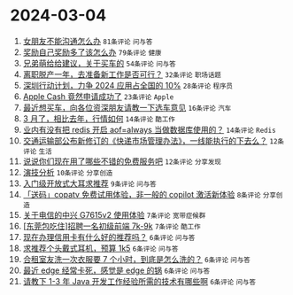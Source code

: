 # 2024-03-04

1. [女朋友不能沟通怎么办](https://www.v2ex.com/t/1020335) `81条评论` `问与答`
1. [奖励自己奖励多了该怎么办](https://www.v2ex.com/t/1020319) `79条评论` `健康`
1. [兄弟萌给给建议，关于买车的](https://www.v2ex.com/t/1020339) `54条评论` `问与答`
1. [离职脱产一年，去准备新工作是否可行？](https://www.v2ex.com/t/1020306) `32条评论` `职场话题`
1. [深圳行动计划，力争 2024 应用占全国的 10%](https://www.v2ex.com/t/1020330) `28条评论` `程序员`
1. [Apple Cash 竟然申请成功了](https://www.v2ex.com/t/1020307) `23条评论` `Apple`
1. [最近想买车，向各位资深朋友请教一下选车意见](https://www.v2ex.com/t/1020324) `16条评论` `汽车`
1. [3 月了，相比去年，行情如何](https://www.v2ex.com/t/1020331) `14条评论` `酷工作`
1. [业内有没有把 redis 开启 aof=always 当做数据库使用的？](https://www.v2ex.com/t/1020312) `14条评论` `Redis`
1. [交通运输部公布新修订的《快递市场管理办法》，一线能执行的下去么？](https://www.v2ex.com/t/1020353) `12条评论` `生活`
1. [说说你们现在用了哪些不错的免费服务吧](https://www.v2ex.com/t/1020338) `12条评论` `分享发现`
1. [演技分析](https://www.v2ex.com/t/1020320) `10条评论` `分享创造`
1. [入门级开放式大耳求推荐](https://www.v2ex.com/t/1020308) `9条评论` `问与答`
1. [「送码」copatv 免费试用体验，非一般的 copilot 激活新体验](https://www.v2ex.com/t/1020354) `8条评论` `分享创造`
1. [关于电信的中兴 G7615v2 使用体验](https://www.v2ex.com/t/1020358) `7条评论` `宽带症候群`
1. [[东莞包吃住]招聘一名初级前端 7k-9k](https://www.v2ex.com/t/1020325) `7条评论` `酷工作`
1. [现在办理信用卡有什么好的推荐吗？](https://www.v2ex.com/t/1020356) `6条评论` `问与答`
1. [求推荐个头戴式耳机，预算 1k5](https://www.v2ex.com/t/1020345) `6条评论` `问与答`
1. [合租室友洗一次衣服要 7 个小时，到底是怎么洗的？](https://www.v2ex.com/t/1020329) `6条评论` `问与答`
1. [最近 edge 经常卡死，感觉是 edge 的锅](https://www.v2ex.com/t/1020321) `6条评论` `问与答`
1. [请教下 1-3 年 Java 开发工作经验所需的技术有哪些啊](https://www.v2ex.com/t/1020317) `6条评论` `问与答`
